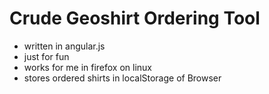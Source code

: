 # Crude Geoshirt Ordering Tool

- written in angular.js
- just for fun
- works for me in firefox on linux
- stores ordered shirts in localStorage of Browser